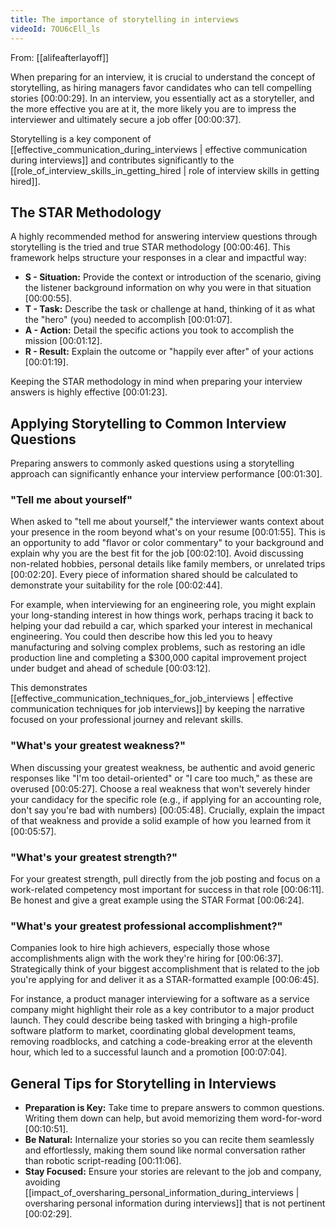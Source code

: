 ```yaml
---
title: The importance of storytelling in interviews
videoId: 7OU6cEll_ls
---
```


From: [[alifeafterlayoff]] <br/> 

When preparing for an interview, it is crucial to understand the concept of storytelling, as hiring managers favor candidates who can tell compelling stories [00:00:29]. In an interview, you essentially act as a storyteller, and the more effective you are at it, the more likely you are to impress the interviewer and ultimately secure a job offer [00:00:37].

Storytelling is a key component of [[effective_communication_during_interviews | effective communication during interviews]] and contributes significantly to the [[role_of_interview_skills_in_getting_hired | role of interview skills in getting hired]].

## The STAR Methodology

A highly recommended method for answering interview questions through storytelling is the tried and true STAR methodology [00:00:46]. This framework helps structure your responses in a clear and impactful way:

*   **S - Situation:** Provide the context or introduction of the scenario, giving the listener background information on why you were in that situation [00:00:55].
*   **T - Task:** Describe the task or challenge at hand, thinking of it as what the "hero" (you) needed to accomplish [00:01:07].
*   **A - Action:** Detail the specific actions you took to accomplish the mission [00:01:12].
*   **R - Result:** Explain the outcome or "happily ever after" of your actions [00:01:19].

Keeping the STAR methodology in mind when preparing your interview answers is highly effective [00:01:23].

## Applying Storytelling to Common Interview Questions

Preparing answers to commonly asked questions using a storytelling approach can significantly enhance your interview performance [00:01:30].

### "Tell me about yourself"

When asked to "tell me about yourself," the interviewer wants context about your presence in the room beyond what's on your resume [00:01:55]. This is an opportunity to add "flavor or color commentary" to your background and explain why you are the best fit for the job [00:02:10]. Avoid discussing non-related hobbies, personal details like family members, or unrelated trips [00:02:20]. Every piece of information shared should be calculated to demonstrate your suitability for the role [00:02:44].

For example, when interviewing for an engineering role, you might explain your long-standing interest in how things work, perhaps tracing it back to helping your dad rebuild a car, which sparked your interest in mechanical engineering. You could then describe how this led you to heavy manufacturing and solving complex problems, such as restoring an idle production line and completing a $300,000 capital improvement project under budget and ahead of schedule [00:03:12].

This demonstrates [[effective_communication_techniques_for_job_interviews | effective communication techniques for job interviews]] by keeping the narrative focused on your professional journey and relevant skills.

### "What's your greatest weakness?"

When discussing your greatest weakness, be authentic and avoid generic responses like "I'm too detail-oriented" or "I care too much," as these are overused [00:05:27]. Choose a real weakness that won't severely hinder your candidacy for the specific role (e.g., if applying for an accounting role, don't say you're bad with numbers) [00:05:48]. Crucially, explain the impact of that weakness and provide a solid example of how you learned from it [00:05:57].

### "What's your greatest strength?"

For your greatest strength, pull directly from the job posting and focus on a work-related competency most important for success in that role [00:06:11]. Be honest and give a great example using the STAR Format [00:06:24].

### "What's your greatest professional accomplishment?"

Companies look to hire high achievers, especially those whose accomplishments align with the work they're hiring for [00:06:37]. Strategically think of your biggest accomplishment that is related to the job you're applying for and deliver it as a STAR-formatted example [00:06:45].

For instance, a product manager interviewing for a software as a service company might highlight their role as a key contributor to a major product launch. They could describe being tasked with bringing a high-profile software platform to market, coordinating global development teams, removing roadblocks, and catching a code-breaking error at the eleventh hour, which led to a successful launch and a promotion [00:07:04].

## General Tips for Storytelling in Interviews

*   **Preparation is Key:** Take time to prepare answers to common questions. Writing them down can help, but avoid memorizing them word-for-word [00:10:51].
*   **Be Natural:** Internalize your stories so you can recite them seamlessly and effortlessly, making them sound like normal conversation rather than robotic script-reading [00:11:06].
*   **Stay Focused:** Ensure your stories are relevant to the job and company, avoiding [[impact_of_oversharing_personal_information_during_interviews | oversharing personal information during interviews]] that is not pertinent [00:02:29].